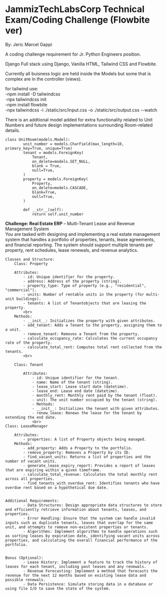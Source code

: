 # JammizTechLabsCorp Technical Exam/Coding Challenge (Flowbite ver)

By: Jeric Marcel Gappi

A coding challenge requirement for Jr. Python Engineers position.

Django Full stack using Django, Vanilla HTML, Tailwind CSS and Flowbite.

Currently all buisness logic are held inside the Models but some that is complex are in the controller  (views).

for tailwind use: <br>
    -npm install -D tailwindcss <br>
    -npx tailwindcss init <br>
    -npm install flowbite <br>
    -npx tailwindcss -i ./static/src/input.css -o ./static/src/output.css --watch <br>

There is an addtional model added for extra functionality related to Unit Numbers and future design implementations surrounding Room-related details.

```
class UnitRoom(models.Model):
        unit_number = models.CharField(max_length=10, primary_key=True, unique=True)
        tenant = models.ForeignKey(
            Tenant,
            on_delete=models.SET_NULL,
            blank = True,
            null=True,
        )
        property = models.ForeignKey(
            Property,
            on_delete=models.CASCADE,
            blank=True,
            null=True,
        )
        
        def __str__(self):
            return self.unit_number
```

**Challenge: Real Estate ERP** – Multi-Tenant Lease and Revenue Management System <br>
You are tasked with designing and implementing a real estate management system that handles a portfolio of properties, tenants, lease agreements, and financial reporting. The system should support multiple tenants per property, rent schedules, lease renewals, and revenue analytics.

    Classes and Structure:
        Class: Property
    
        Attributes:
            - id: Unique identifier for the property.
            - address: Address of the property (string).
            - property_type: Type of property (e.g., "residential", "commercial").
            - units: Number of rentable units in the property (for multi-unit buildings).
            - tenants: A list of Tenantobjects that are leasing the property.
            <br>
        Methods:
            - __init__: Initializes the property with given attributes.
            - add_tenant: Adds a Tenant to the property, assigning them to a unit.
            - remove_tenant: Removes a Tenant from the property.
            - calculate_occupancy_rate: Calculates the current occupancy rate of the property.
            - calculate_total_rent: Computes total rent collected from the tenants.
            <br>

        Class: Tenant
        
            Attributes:
                - id: Unique identifier for the tenant.
                - name: Name of the tenant (string).
                - lease_start: Lease start date (datetime).
                - lease_end: Lease end date (datetime).
                - monthly_rent: Monthly rent paid by the tenant (float).
                - unit: The unit number occupied by the tenant (string).
                - Methods:
                - __init__: Initializes the tenant with given attributes.
                - renew_lease: Renews the lease for the tenant by extending the end date.
                <br>
    Class: LeaseManager

        Attributes:
            - properties: A list of Property objects being managed.
        Methods:
            - add_property: Adds a Property to the portfolio.
            - remove_property: Removes a Property by its ID.
            - find_vacant_units: Returns a list of properties and the number of vacant units.
            - generate_lease_expiry_report: Provides a report of leases that are expiring within a given timeframe.
            - calculate_total_revenue: Calculates the total monthly rent across all properties.
            - find_tenants_with_overdue_rent: Identifies tenants who have overdue rent based on a hypothetical due date.
        
        
    Additional Requirements:
            - Data Structures: Design appropriate data structures to store and efficiently retrieve information about tenants, leases, and properties.
            - Error Handling: Ensure that the system can handle invalid inputs such as duplicate tenants, leases that overlap for the same unit, and attempts to remove non-existent properties or tenants.
            - Algorithms: Implement algorithms to handle operations such as sorting leases by expiration date, identifying vacant units across properties, and calculating the overall financial performance of the portfolio.


    Bonus (Optional):
            - Lease History: Implement a feature to track the history of leases for each tenant, including past leases and any renewals.
            - Revenue Forecasting: Implement a method that forecasts the revenue for the next 12 months based on existing lease data and possible renewals.
            - Data Persistence: Simulate storing data in a database or using file I/O to save the state of the system.